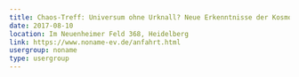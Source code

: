```yaml
---
title: Chaos-Treff: Universum ohne Urknall? Neue Erkenntnisse der Kosmologie
date: 2017-08-10
location: Im Neuenheimer Feld 368, Heidelberg
link: https://www.noname-ev.de/anfahrt.html
usergroup: noname
type: usergroup
---
```


